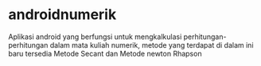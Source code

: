androidnumerik
==============

Aplikasi android yang berfungsi untuk mengkalkulasi perhitungan-perhitungan dalam mata kuliah numerik, metode yang terdapat di dalam ini baru tersedia Metode Secant dan Metode newton Rhapson
